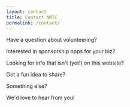 ```yaml
---
layout: contact
title: Contact NMTC
permalink: /contact/
---
```


Have a question about volunteering?

Interested in sponsorship opps for your biz?

Looking for info that isn't (yet!) on this website?

Got a fun idea to share?

Something else?

We'd love to hear from you!
